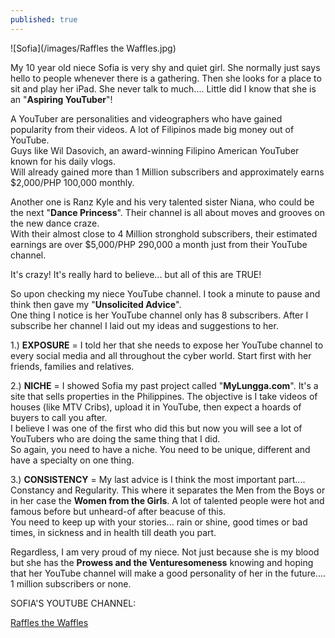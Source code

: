 ```yaml
---
published: true
---
```

![Sofia](/images/Raffles the Waffles.jpg)

My 10 year old niece Sofia is very shy and quiet girl. She normally just says hello to people whenever there is a gathering. Then she looks for a place to sit and play her iPad. She never talk to much....  Little did I know that she is an "**Aspiring YouTuber**"!

A YouTuber are personalities and videographers who have gained popularity from their videos. A lot of Filipinos made big money out of YouTube.   
Guys like Wil Dasovich, an award-winning Filipino American YouTuber known for his daily vlogs.   
Will already gained more than 1 Million subscribers and approximately earns $2,000/PHP 100,000 monthly. 

Another one is Ranz Kyle and his very talented sister Niana, who could be the next "**Dance Princess**". Their channel is all about moves and grooves on the new dance craze.   
With their almost close to 4 Million stronghold subscribers, their estimated earnings are over $5,000/PHP 290,000 a month just from their YouTube channel.

It's crazy! It's really hard to believe... but all of this are TRUE!

So upon checking my niece YouTube channel. I took a minute to pause and think then gave my "**Unsolicited Advice**".   
One thing I notice is her YouTube channel only has 8 subscribers. After I subscribe her channel I laid out my ideas and suggestions to her.

1.) **EXPOSURE** =  I told her that she needs to expose her YouTube channel to every social media and all throughout the cyber world. Start first with her friends, families and relatives. 

2.) **NICHE**  =  I showed Sofia my past project called "**MyLungga.com**". It's a site that sells properties in the Philippines. The objective is I take videos of houses (like MTV Cribs), upload it in YouTube, then expect a hoards of buyers to call you after.   
I believe I was one of the first who did this but now you will see a lot of YouTubers who are doing the same thing that I did.   
So again, you need to have a niche. You need to be unique, different and have a specialty on one thing.

3.) **CONSISTENCY**  =  My last advice is I think the most important part.... Constancy and Regularity. This where it separates the Men from the Boys or in her case the **Women from the Girls**. A lot of talented people were hot and famous before but unheard-of after beacuse of this.   
You need to keep up with your stories... rain or shine, good times or bad times, in sickness and in health till death you part.


Regardless, I am very proud of my niece. Not just because she is my blood but she has the **Prowess and the Venturesomeness** knowing and hoping that her YouTube channel will make a good personality of her in the future.... 1 million subscribers or none.

SOFIA'S YOUTUBE CHANNEL:

[Raffles the Waffles](https://www.youtube.com/watch?v=w1QYXtuRGOo)